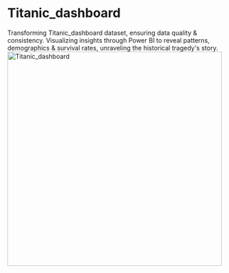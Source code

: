# Titanic_dashboard
Transforming Titanic_dashboard dataset, ensuring data quality &amp; consistency. Visualizing insights through Power BI to reveal patterns, demographics &amp; survival rates, unraveling the historical tragedy's story.
<img width="482" alt="Titanic_dashboard" src="https://github.com/naveen4555/Titanic_dashboard/assets/121371182/c313ad68-c81d-4a95-882f-94d6206cd376">
